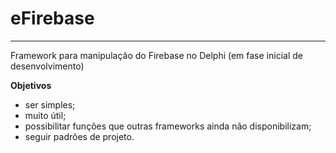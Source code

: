 # eFirebase
---

Framework para manipulação do Firebase no Delphi (em fase inicial de desenvolvimento)

**Objetivos**
- ser simples;
- muito útil;
- possibilitar funções que outras frameworks ainda não disponibilizam;
- seguir padrões de projeto.
